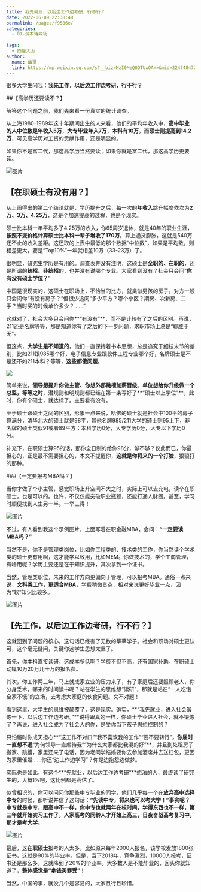 ```yaml
---
title: 我先就业，以后边工作边考研，行不行？
date: 2022-06-09 22:38:48
permalink: /pages/f9586e/
categories:
  - 01-资本博弈场
  
tags:
  - 四座大山
author: 
  name: 幽哥
  link: https://mp.weixin.qq.com/s?__biz=MzI0MzQ0OTUxOA==&mid=2247484720&idx=1&sn=e5be46e32ecb07c84523e9251a200df9&chksm=e96daef1de1a27e7bc9a37acef933ca770055010a1f3d2abb31bde055d65a29b99dccf841cc0&scene=21#wechat_redirect
---
```



很多大学生问我：**我先工作，以后边工作边考研，行不行？**



##【高学历还要读不？】

解答这个问题之前，我们先来看一份真实的统计调查。

从上海1980-1989年这十年期间出生的人来看，他们的平均年收入中，**高中毕业的人中位数是年收入5万**，**大专毕业年入7万**，**本科有10万**，而**硕士则提高到14.2万**，可见高学历对工资的贡献作用，还是明显的。

如果你不是富二代，那这高学历当然要读；如果你就是富二代，那这高学历更要读。

![图片](https://testingcf.jsdelivr.net/gh/TommyZeng777/picgo/img/202206092239122.jpeg)

## 【在职硕士有没有用？】

从上图得出的第二个结论就是，学历提升之后，每一次的**年收入**跳升幅度依次为**2万、3万、4.25万**，这是个加速提高的过程，也是个现实。

硕士比本科一年平均多了4.25万的收入，你65周岁退休，就是40年的职业生涯，**按照不变价格计算硕士比本科一辈子增收了170万**。算上通货膨胀，这就是540万还不止的收入差距。这还取的上表中最低的那个数据“中位数”，如果是平均数，则相差更大，要是“Top10%”一年就相差10万（33-23万）了。

很明显，研究生学历是有用的。调查表并没有注明，这硕士是**全职的、在职的**，还是所谓的**统招、非统招**的，也并没有说哪个专业。大家看到没有？社会只会问“**你有没有硕士学位？**”

中国是很现实的，这硕士在职场上，不恰当的比方，就类似男孩的房子。对方一般只会问你“有没有房子？”但很少追问“多少平方？哪个小区？期房、次新房、二手？当时买的时候单价多少？......”

这就对了，社会大多只会问你**“有没有”**，而不是计较有了之后的区别。再说，211还是名牌等等，那是知道你有了之后的下一步问题，求职市场上总是“聊胜于无”。

但这点，**大学生是不知道的**，他们一直保持着书本思想，总是追究于细枝末节的差别，比如211跟985哪个好，电子信息专业跟软件工程专业哪个好，名牌硕士是不是还不如211本科？等等，**这些都傻问题**。

![](https://testingcf.jsdelivr.net/gh/TommyZeng777/picgo/img/202206100003539.png)

简单来说，**领导想提升你做主管、你想外部跳槽加薪晋级、单位想给你升级做一个总监，等等之时**，潜规则和明规则都已经在第一条写好了**“硕士以上学位”**，此时，你有个硕士，就达标了。主要看有没有。

至于硕士跟硕士之间的区别，形象一点来说，哈佛的硕士就是社会中100平的房子算满分，清华北大的硕士就是98平，其他名牌985/211大学的硕士则95上下，非名牌的硕士类似91或者89平方；本科学历0分，大专学历0分，大专以下学历0分。

补充下，在职硕士算95的话，那你全日制的给你98分，够不够？仅此而已，你最担心的，正是最不需要担心的，本文不提醒你，**这就是你将来的一个打脸**，狠狠打的那种。

###【一定要报考MBA吗？】

当你才做了个小主管，感觉职场上升空间不大之时，实际上可以去充电，读个在职硕士，也是可以的。也许，不仅仅能突破职业瓶颈，还能打通人脉圈。甚至，学习时顺便找到人生另一半。一举三得！

![图片](https://testingcf.jsdelivr.net/gh/TommyZeng777/picgo/img/202206092239468.jpeg)

不过，有人看到我这个示例图片，上面写着在职金融MBA，会问：**“一定要读MBA吗？”**

当然不是，你不是管理类岗位，比如你工程类的、技术类的工作，你当然读个学术类的硕士更有用啊，这才能学以致用，比如MEM。你做技术的，学个工商管理，有啥用呢？学历主要还是在于知识提升，其次拿到一个证书。

当然，管理类职位，未来的工作方向更偏向于管理，可以报考MBA。通俗一点来说，**文科类工作，更适合MBA**，学费稍微贵点，相对来说更好毕业一点，因为“软”知识比较多。

![图片](https://testingcf.jsdelivr.net/gh/TommyZeng777/picgo/img/202206092239100.jpeg)

## 【先工作，以后边工作边考研，行不行？】

这就回到了问题的核心，这句话已经害了无数的莘莘学子。社会和职场对硕士更认可，这个毫无疑问，关键你这学生思想太重了。

首先，你本科直接读研，这成本多低啊？学费不但不高，还有国家补助。在职硕士动辄10万20万几十万的报名费。

其次，你工作两三年，马上就成家立业的压力来了，有了家庭后还要照顾老人，你分身乏术，哪来的时间读书呢？站在学生的思维想“读研”，那就是站在“一人吃饱全家不饿”的立场，去考虑大家庭的伙食问题。文不对题！



看到这里，大学生的思维被颠覆了，这是现实。确实，**“我先就业，进入社会锻炼一下，以后边工作边考研。”**说得跟真的一样，你硕士毕业进入社会，就不锻炼了？再说，进入社会成为了社会人的你，是受你当下孩子思想控制的？

只怕届时你成天担心**“这工作不对口”“我不喜欢我的工作”“要不要转行”**，你届时一直想不通**“为何领导一直虐待我”“为什么大家都比我混的好”**，并且到处租房子搬家、跳槽，家里还来了电话，因为老同学结婚要你去参加酒席并去送红包，更因为家里催婚......你还“边工作边学习”？你是边抱怨边做梦。

实际也是如此，有这个**“先就业，以后边工作边考研”**想法的人，最终读了研究生的，大概1%吧，这比例都是高估了。

似曾相识的，你可以问问你那些中专毕业的同学，他们几乎每一个在**放弃高中选择中专**的时候，都听说并信了这句话：**“先读中专，将来也可以考大学！”**事实呢？中专就是中专，跟高中不一样，你中专也就两年在校时间，学得东西也不一样，第三年就开始实习工作了，人家高考的同龄人才开始上高三，日夜奋战高考复习中，那才是**考大学**。

![图片](https://testingcf.jsdelivr.net/gh/TommyZeng777/picgo/img/202206092239611.jpeg)

最后，这**在职硕士**报考的人太多，比如原来每年2000人报名，该学校发放1800张证书，这就是90%的毕业率。但是，当下2018年，竞争激烈，10000人报考，证书还是那么多，这就降到了20%的毕业率。大多数人是不能毕业的，回头你就知道了，**整体感觉是“拿钱买罪受”！**

当然，中国的事，就没几个是容易的，大家且行且珍惜。